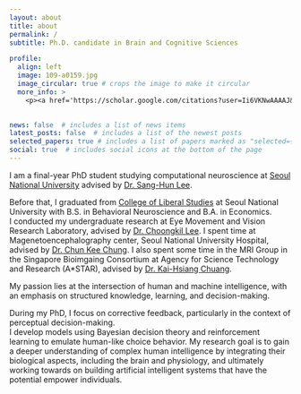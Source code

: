 ```yaml
---
layout: about
title: about
permalink: /
subtitle: Ph.D. candidate in Brain and Cognitive Sciences

profile:
  align: left
  image: 109-a0159.jpg
  image_circular: true # crops the image to make it circular
  more_info: >
    <p><a href='https://scholar.google.com/citations?user=Ii6VKNwAAAAJ&hl=en'>Google Scholar</a></p>
    

news: false  # includes a list of news items
latest_posts: false  # includes a list of the newest posts
selected_papers: true # includes a list of papers marked as "selected={true}"
social: true  # includes social icons at the bottom of the page
---
```




I am a final-year PhD student studying computational neuroscience at <a href='https://en.snu.ac.kr'>Seoul National University</a> advised by  <a href='https://scholar.google.com/citations?hl=en&user=oOGktdsAAAAJ'>Dr. Sang-Hun Lee</a>.  

Before that, I graduated from <a href='https://cls.snu.ac.kr/en/'>College of Liberal Studies</a> at Seoul National University with B.S. in Behavioral Neuroscience and B.A. in Economics. 
<br>I conducted my undergraduate research at Eye Movement and Vision Research Laboratory, advised by <a href='https://neurotree.org/beta/peopleinfo.php?pid=1137'>Dr. Choongkil Lee</a>. I spent time at Magenetoencephalography center, Seoul National University Hospital, advised by <a href='https://snucm.elsevierpure.com/en/persons/y-chung-10'>Dr. Chun Kee Chung</a>. I also spent some time in the MRI Group in the Singapore Bioimgaing Consortium at Agency for Science Technology and Research (A*STAR), advised by <a href='https://qbi.uq.edu.au/profile/1225/kai-hsiang-chuang'>Dr. Kai-Hsiang Chuang</a>. 

My passion lies at the intersection of human and machine intelligence, with an emphasis on structured knowledge, learning, and decision-making. 

During my PhD, I focus on corrective feedback, particularly in the context of perceptual decision-making. 
<br>I develop models using Bayesian decision theory and reinforcement learning to emulate human-like choice behavior. My research goal is to gain a deeper understanding of complex human intelligence by integrating their biological aspects, including the brain and physiology, and ultimately working towards on building artificial intelligent systems that have the potential empower individuals. 





<br>
<br>